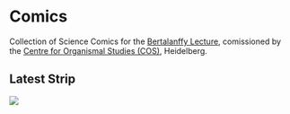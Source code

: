 # Comics
Collection of Science Comics for the [Bertalanffy Lecture](https://www.cos.uni-heidelberg.de/index.php/COS_Bertalanffy_Lecture), comissioned by the [Centre for Organismal Studies (COS)](https://www.cos.uni-heidelberg.de), Heidelberg. 

## Latest Strip
![](Last_comic_preview.png)
